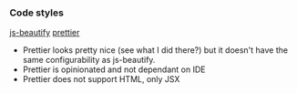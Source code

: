 
### Code styles

[js-beautify](https://github.com/beautify-web/js-beautify)
[prettier](https://github.com/prettier/prettier)

- Prettier looks pretty nice (see what I did there?) but it doesn't have the same configurability as js-beautify.
- Prettier is opinionated and not dependant on IDE
- Prettier does not support HTML, only JSX
